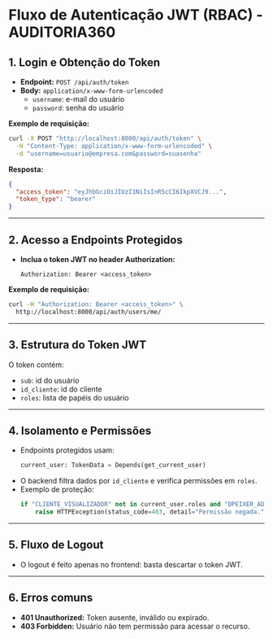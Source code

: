 # Fluxo de Autenticação JWT (RBAC) - AUDITORIA360

## 1. Login e Obtenção do Token

- **Endpoint:** `POST /api/auth/token`
- **Body:** `application/x-www-form-urlencoded`
  - `username`: e-mail do usuário
  - `password`: senha do usuário

**Exemplo de requisição:**
```bash
curl -X POST "http://localhost:8000/api/auth/token" \
  -H "Content-Type: application/x-www-form-urlencoded" \
  -d "username=usuario@empresa.com&password=suasenha"
```

**Resposta:**
```json
{
  "access_token": "eyJhbGciOiJIUzI1NiIsInR5cCI6IkpXVCJ9...",
  "token_type": "bearer"
}
```

---

## 2. Acesso a Endpoints Protegidos

- **Inclua o token JWT no header Authorization:**
  ```
  Authorization: Bearer <access_token>
  ```

**Exemplo de requisição:**
```bash
curl -H "Authorization: Bearer <access_token>" \
  http://localhost:8000/api/auth/users/me/
```

---

## 3. Estrutura do Token JWT

O token contém:
- `sub`: id do usuário
- `id_cliente`: id do cliente
- `roles`: lista de papéis do usuário

---

## 4. Isolamento e Permissões

- Endpoints protegidos usam:
  ```python
  current_user: TokenData = Depends(get_current_user)
  ```
- O backend filtra dados por `id_cliente` e verifica permissões em `roles`.
- Exemplo de proteção:
  ```python
  if "CLIENTE_VISUALIZADOR" not in current_user.roles and "DPEIXER_ADMIN" not in current_user.roles:
      raise HTTPException(status_code=403, detail="Permissão negada.")
  ```

---

## 5. Fluxo de Logout

- O logout é feito apenas no frontend: basta descartar o token JWT.

---

## 6. Erros comuns

- **401 Unauthorized:** Token ausente, inválido ou expirado.
- **403 Forbidden:** Usuário não tem permissão para acessar o recurso.
